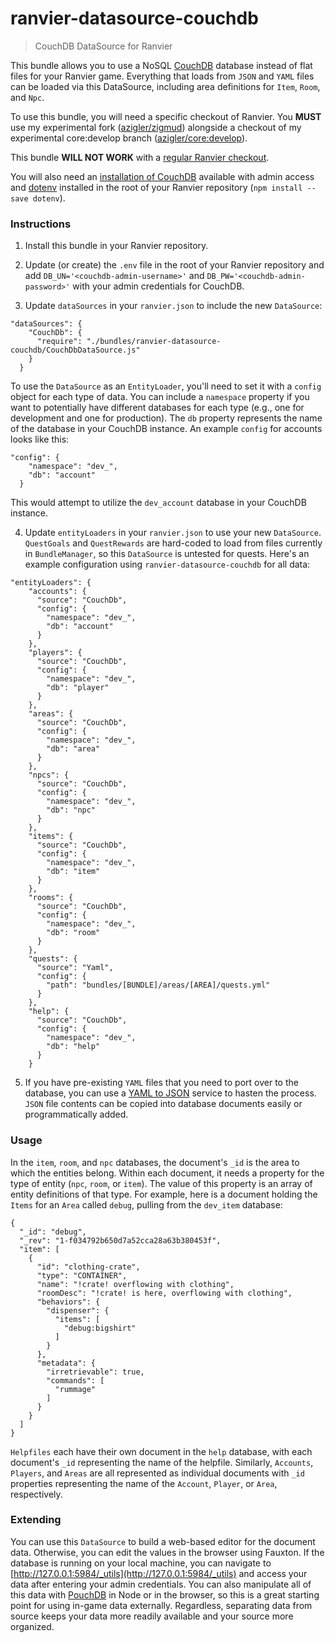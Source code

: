 # ranvier-datasource-couchdb

> CouchDB DataSource for Ranvier

This bundle allows you to use a NoSQL [CouchDB](https://couchdb.apache.org/) database instead of flat files for your Ranvier game. Everything that loads from `JSON` and `YAML` files can be loaded via this DataSource, including area definitions for `Item`, `Room`, and `Npc`.

To use this bundle, you will need a specific checkout of Ranvier. You __MUST__ use my experimental fork ([azigler/zigmud](https://github.com/azigler/zigmud)) alongside a checkout of my experimental core:develop branch ([azigler/core:develop](https://github.com/azigler/core/tree/develop)).

This bundle __WILL NOT WORK__ with a [regular Ranvier checkout](https://github.com/RanvierMUD/ranviermud).

You will also need an [installation of CouchDB](https://docs.couchdb.org/en/stable/install/index.html) available with admin access and [dotenv](https://www.npmjs.com/package/dotenv) installed in the root of your Ranvier repository (`npm install --save dotenv`).

### Instructions

1. Install this bundle in your Ranvier repository.

2. Update (or create) the `.env` file in the root of your Ranvier repository and add `DB_UN='<couchdb-admin-username>'` and `DB_PW='<couchdb-admin-password>'` with your admin credentials for CouchDB.

3. Update `dataSources` in your `ranvier.json` to include the new `DataSource`:

```
"dataSources": {
    "CouchDb": {
      "require": "./bundles/ranvier-datasource-couchdb/CouchDbDataSource.js"
    }
  }
```

To use the `DataSource` as an `EntityLoader`, you'll need to set it with a `config` object for each type of data. You can include a `namespace` property if you want to potentially have different databases for each type (e.g., one for development and one for production). The `db` property represents the name of the database in your CouchDB instance. An example `config` for accounts looks like this:

```
"config": {
    "namespace": "dev_",
    "db": "account"
  }
```

This would attempt to utilize the `dev_account` database in your CouchDB instance.

4. Update `entityLoaders` in your `ranvier.json` to use your new `DataSource`. `QuestGoals` and `QuestRewards` are hard-coded to load from files currently in `BundleManager`, so this `DataSource` is untested for quests. Here's an example configuration using `ranvier-datasource-couchdb` for all data:
```
"entityLoaders": {
    "accounts": {
      "source": "CouchDb",
      "config": {
        "namespace": "dev_",
        "db": "account"
      }
    },
    "players": {
      "source": "CouchDb",
      "config": {
        "namespace": "dev_",
        "db": "player"
      }
    },
    "areas": {
      "source": "CouchDb",
      "config": {
        "namespace": "dev_",
        "db": "area"
      }
    },
    "npcs": {
      "source": "CouchDb",
      "config": {
        "namespace": "dev_",
        "db": "npc"
      }
    },
    "items": {
      "source": "CouchDb",
      "config": {
        "namespace": "dev_",
        "db": "item"
      }
    },
    "rooms": {
      "source": "CouchDb",
      "config": {
        "namespace": "dev_",
        "db": "room"
      }
    },
    "quests": {
      "source": "Yaml",
      "config": {
        "path": "bundles/[BUNDLE]/areas/[AREA]/quests.yml"
      }
    },
    "help": {
      "source": "CouchDb",
      "config": {
        "namespace": "dev_",
        "db": "help"
      }
    }
 ```
 
5. If you have pre-existing `YAML` files that you need to port over to the database, you can use a [YAML to JSON](https://www.convertjson.com/yaml-to-json.htm) service to hasten the process. `JSON` file contents can be copied into database documents easily or programmatically added.

### Usage

In the `item`, `room`, and `npc` databases, the document's `_id` is the area to which the entities belong. Within each document, it needs a property for the type of entity (`npc`, `room`, or `item`). The value of this property is an array of entity definitions of that type. For example, here is a document holding the `Items` for an `Area` called `debug`, pulling from the `dev_item` database:

```
{
  "_id": "debug",
  "_rev": "1-f034792b650d7a52cca28a63b380453f",
  "item": [
    {
      "id": "clothing-crate",
      "type": "CONTAINER",
      "name": "!crate! overflowing with clothing",
      "roomDesc": "!crate! is here, overflowing with clothing",
      "behaviors": {
        "dispenser": {
          "items": [
            "debug:bigshirt"
          ]
        }
      },
      "metadata": {
        "irretrievable": true,
        "commands": [
          "rummage"
        ]
      }
    }
  ]
}
```
`Helpfiles` each have their own document in the `help` database, with each document's `_id` representing the name of the helpfile. Similarly, `Accounts`, `Players`, and `Areas` are all represented as individual documents with `_id` properties representing the name of the `Account`, `Player`, or `Area`, respectively.

### Extending

You can use this `DataSource` to build a web-based editor for the document data. Otherwise, you can edit the values in the browser using Fauxton. If the database is running on your local machine, you can navigate to [http://127.0.0.1:5984/_utils](http://127.0.0.1:5984/_utils) and access your data after entering your admin credentials. You can also manipulate all of this data with [PouchDB](https://pouchdb.com/) in Node or in the browser, so this is a great starting point for using in-game data externally. Regardless, separating data from source keeps your data more readily available and your source more organized.